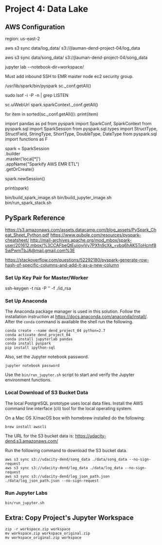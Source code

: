 # Project 4: Data Lake


## AWS Configuration

region: us-east-2


aws s3 sync data/log_data/ s3://jlauman-dend-project-04/log_data

aws s3 sync data/song_data/ s3://jlauman-dend-project-04/song_data


jupyter lab --notebook-dir=workspace/

Must add inbound SSH to EMR master node ec2 security group.

/usr/lib/spark/bin/pyspark
sc._conf.getAll()

sudo lsof -i -P -n | grep LISTEN

sc.uiWebUrl
spark.sparkContext._conf.getAll()

for item in sorted(sc._conf.getAll()): print(item)


import pandas as pd
from pyspark import SparkConf, SparkContext
from pyspark.sql import SparkSession
from pyspark.sql.types import StructType, StructField, StringType, ShortType, DoubleType, DateType
from pyspark.sql import functions as F

spark = SparkSession \
    .builder \
    .master('local[*]') \
    .appName("Sparkify AWS EMR ETL") \
    .getOrCreate()

spark.newSession()

print(spark)




bin/build_spark_image.sh
bin/build_jupyter_image.sh
bin/run_spark_stack.sh

## PySpark Reference

https://s3.amazonaws.com/assets.datacamp.com/blog_assets/PySpark_Cheat_Sheet_Python.pdf
https://www.qubole.com/resources/pyspark-cheatsheet/
http://mail-archives.apache.org/mod_mbox/spark-user/201612.mbox/%3CCAFbeQtEuiioyjVy7PXfn9cXk_=ybq6hAK5ToHcmf85wPwmTbJA@mail.gmail.com%3E

https://stackoverflow.com/questions/52292180/pyspark-generate-row-hash-of-specific-columns-and-add-it-as-a-new-column

### Set Up Key Pair for Master/Worker

ssh-keygen -t rsa -P '' -f ./id_rsa

### Set Up Anaconda

The Anaconda package manager is used in this solution.
Follow the installation instruction at <https://docs.anaconda.com/anaconda/install/>.
After the `conda` command is available the shell run the following.

    conda create --name dend_project_04 python=2.7
    conda activate dend_project_04
    conda install jupyterlab pandas
    conda install pyspark
    pip install ipython-sql

Also, set the Jupyter notebook password.

    jupyter notebook password

Use the `bin/run_jupyter.sh` script to start and verify the Jupyter environment functions.


### Local Download of S3 Bucket Data

The local PostgreSQL prototype uses local data files. Install the AWS command line interface (cli)
tool for the local operating system.

On a Mac OS X/macOS box with homebrew installed do the following:

    brew install awscli

The URL for the S3 bucket data is: https://udacity-dend.s3.amazonaws.com/

Run the following command to download the S3 bucket data.

    aws s3 sync s3://udacity-dend/song_data ./data/song_data --no-sign-request
    aws s3 sync s3://udacity-dend/log_data ./data/log_data --no-sign-request
    aws s3 sync s3://udacity-dend/log_json_path.json ./data/log_json_path.json --no-sign-request



### Run Jupyter Labs

    bin/run_jupyter.sh


## Extra: Copy Project's Jupyter Workspace

    zip -r workspace.zip workspace
    mv workspace.zip workspace_original.zip
    mv workspace_original.zip workspace
